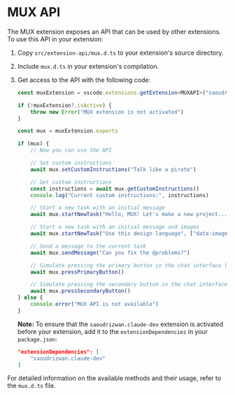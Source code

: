 # MUX API

The MUX extension exposes an API that can be used by other extensions. To use this API in your extension:

1. Copy `src/extension-api/mux.d.ts` to your extension's source directory.
2. Include `mux.d.ts` in your extension's compilation.
3. Get access to the API with the following code:

    ```ts
    const muxExtension = vscode.extensions.getExtension<MUXAPI>("saoudrizwan.claude-dev")

    if (!muxExtension?.isActive) {
    	throw new Error("MUX extension is not activated")
    }

    const mux = muxExtension.exports

    if (mux) {
    	// Now you can use the API

    	// Set custom instructions
    	await mux.setCustomInstructions("Talk like a pirate")

    	// Get custom instructions
    	const instructions = await mux.getCustomInstructions()
    	console.log("Current custom instructions:", instructions)

    	// Start a new task with an initial message
    	await mux.startNewTask("Hello, MUX! Let's make a new project...")

    	// Start a new task with an initial message and images
    	await mux.startNewTask("Use this design language", ["data:image/webp;base64,..."])

    	// Send a message to the current task
    	await mux.sendMessage("Can you fix the @problems?")

    	// Simulate pressing the primary button in the chat interface (e.g. 'Save' or 'Proceed While Running')
    	await mux.pressPrimaryButton()

    	// Simulate pressing the secondary button in the chat interface (e.g. 'Reject')
    	await mux.pressSecondaryButton()
    } else {
    	console.error("MUX API is not available")
    }
    ```

    **Note:** To ensure that the `saoudrizwan.claude-dev` extension is activated before your extension, add it to the `extensionDependencies` in your `package.json`:

    ```json
    "extensionDependencies": [
        "saoudrizwan.claude-dev"
    ]
    ```

For detailed information on the available methods and their usage, refer to the `mux.d.ts` file.
